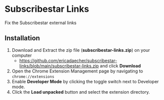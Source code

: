 # Subscribestar Links

Fix the Subscribestar external links

## Installation

1. Download and Extract the zip file (**subscribestar-links.zip**) on your computer
   - https://github.com/ericadaecher/subscribestar-links/blob/main/subscribestar-links.zip and click **Download**
2. Open the Chrome Extension Management page by navigating to `chrome://extensions`
3. Enable **Developer Mode** by clicking the toggle switch next to Developer mode.
4. Click the **Load unpacked** button and select the extension directory.

